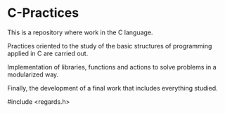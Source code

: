 # C-Practices

This is a repository where work in the C language.

Practices oriented to the study of the basic structures of programming applied in C are carried out.

Implementation of libraries, functions and actions to solve problems in a modularized way.

Finally, the development of a final work that includes everything studied.

#include <regards.h>
